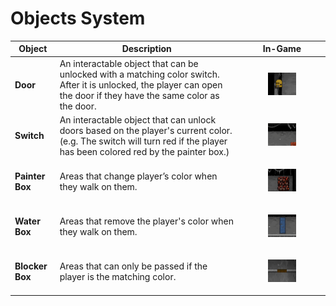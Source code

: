 # Objects System

| Object          | Description                                                                                                                                                              | In-Game                                                                                                   |
| --------------- | ------------------------------------------------------------------------------------------------------------------------------------------------------------------------ | --------------------------------------------------------------------------------------------------------- |
| **Door**        | An interactable object that can be unlocked with a matching color switch. After it is unlocked, the player can open the door if they have the same color as the door.    | <div><figure><img src="../.gitbook/assets/image (35).png" alt=""><figcaption></figcaption></figure></div> |
| **Switch**      | An interactable object that can unlock doors based on the player's current color. (e.g. The switch will turn red if the player has been colored red by the painter box.) | <div><figure><img src="../.gitbook/assets/image (36).png" alt=""><figcaption></figcaption></figure></div> |
| **Painter Box** | Areas that change player’s color when they walk on them.                                                                                                                 | <div><figure><img src="../.gitbook/assets/image (39).png" alt=""><figcaption></figcaption></figure></div> |
| **Water Box**   | Areas that remove the player's color when they walk on them.                                                                                                             | <div><figure><img src="../.gitbook/assets/image (38).png" alt=""><figcaption></figcaption></figure></div> |
| **Blocker Box** | Areas that can only be passed if the player is the matching color.                                                                                                       | <div><figure><img src="../.gitbook/assets/image (37).png" alt=""><figcaption></figcaption></figure></div> |
